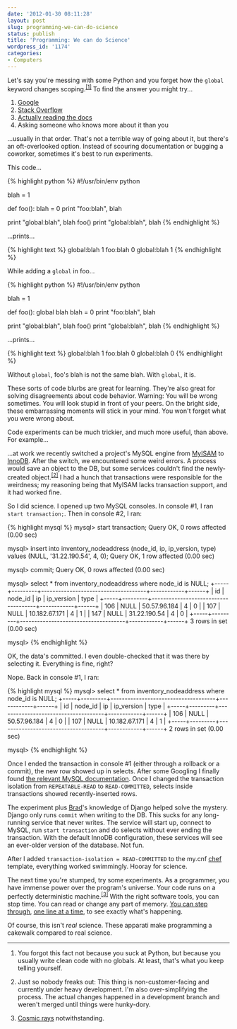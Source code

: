 ```yaml
---
date: '2012-01-30 08:11:28'
layout: post
slug: programming-we-can-do-science
status: publish
title: 'Programming: We can do Science'
wordpress_id: '1174'
categories:
- Computers
---
```


Let's say you're messing with some Python and you forget how the `global` keyword changes scoping.<sup>[\[1\]](#ref_1)</sup> To find the answer you might try...


1. [Google](https://www.google.com/)
2. [Stack Overflow](http://stackoverflow.com/)
3. [Actually reading the docs](http://docs.python.org/)
4. Asking someone who knows more about it than you


...usually in that order. That's not a terrible way of going about it, but there's an oft-overlooked option. Instead of scouring documentation or bugging a coworker, sometimes it's best to run experiments.

This code...

{% highlight python %}
#!/usr/bin/env python

blah = 1

def foo():
    blah = 0
    print "foo:blah", blah

print "global:blah", blah
foo()
print "global:blah", blah
{% endhighlight %}


...prints...

{% highlight text %}
global:blah 1
foo:blah 0
global:blah 1
{% endhighlight %}



While adding a `global` in foo...


{% highlight python %}
#!/usr/bin/env python

blah = 1

def foo():
    global blah
    blah = 0
    print "foo:blah", blah

print "global:blah", blah
foo()
print "global:blah", blah
{% endhighlight %}


...prints...

{% highlight text %}
global:blah 1
foo:blah 0
global:blah 0
{% endhighlight %}


Without `global`, foo's blah is not the same blah. With `global`, it is.

These sorts of code blurbs are great for learning. They're also great for solving disagreements about code behavior. Warning: You will be wrong sometimes. You will look stupid in front of your peers. On the bright side, these embarrassing moments will stick in your mind. You won't forget what you were wrong about.

Code experiments can be much trickier, and much more useful, than above. For example...

...at work we recently switched a project's MySQL engine from [MyISAM](http://en.wikipedia.org/wiki/MyISAM) to [InnoDB](http://en.wikipedia.org/wiki/InnoDB). After the switch, we encountered some weird errors. A process would save an object to the DB, but some services couldn't find the newly-created object.<sup>[\[2\]](#ref_2)</sup> I had a hunch that transactions were responsible for the weirdness; my reasoning being that MyISAM lacks transaction support, and it had worked fine.

So I did science. I opened up two MySQL consoles. In console #1, I ran `start transaction;`. Then in console #2, I ran:

{% highlight mysql %}
mysql> start transaction;
Query OK, 0 rows affected (0.00 sec)

mysql> insert into inventory_nodeaddress (node_id, ip, ip_version, type) values (NULL, '31.22.190.54', 4, 0);
Query OK, 1 row affected (0.00 sec)

mysql> commit;
Query OK, 0 rows affected (0.00 sec)

mysql> select * from inventory_nodeaddress where node_id is NULL;
+-----+---------+-------------------------------------+------------+------+
| id  | node_id | ip                                  | ip_version | type |
+-----+---------+-------------------------------------+------------+------+
| 106 |    NULL | 50.57.96.184                        |          4 |    0 |
| 107 |    NULL | 10.182.67.171                       |          4 |    1 |
| 147 |    NULL | 31.22.190.54                        |          4 |    0 |
+-----+---------+-------------------------------------+------------+------+
3 rows in set (0.00 sec)

mysql>
{% endhighlight %}



OK, the data's committed. I even double-checked that it was there by selecting it. Everything is fine, right?

Nope. Back in console #1, I ran:



{% highlight mysql %}
mysql> select * from inventory_nodeaddress where node_id is NULL;
+-----+---------+-------------------------------------+------------+------+
| id  | node_id | ip                                  | ip_version | type |
+-----+---------+-------------------------------------+------------+------+
| 106 |    NULL | 50.57.96.184                        |          4 |    0 |
| 107 |    NULL | 10.182.67.171                       |          4 |    1 |
+-----+---------+-------------------------------------+------------+------+
2 rows in set (0.00 sec)

mysql>
{% endhighlight %}



Once I ended the transaction in console #1 (either through a rollback or a commit), the new row showed up in selects. After some Googling I finally found [the relevant MySQL documentation](http://dev.mysql.com/doc/refman/5.0/en/set-transaction.html#isolevel_read-committed). Once I changed the transaction isolation from `REPEATABLE-READ` to `READ-COMMITTED`, selects inside transactions showed recently-inserted rows.

The experiment plus [Brad](https://github.com/morgabra)'s knowledge of Django helped solve the mystery. Django only runs `commit` when writing to the DB. This sucks for any long-running service that never writes. The service will start up, connect to MySQL, run `start transaction` and do selects without ever ending the transaction. With the default InnoDB configuration, these services will see an ever-older version of the database. Not fun.

After I added `transaction-isolation = READ-COMMITTED` to the my.cnf [chef](http://wiki.opscode.com/display/chef/Home) template, everything worked swimmingly. Hooray for science.

The next time you're stumped, try some experiments. As a programmer, you have immense power over the program's universe. Your code runs on a perfectly deterministic machine.<sup>[\[3\]](#ref_3)</sup> With the right software tools, you can stop time. You can read or change any part of memory. [You can step through](http://en.wikipedia.org/wiki/GNU_Debugger), [one line at a time](http://docs.python.org/library/pdb.html), to see exactly what's happening.

Of course, this isn't _real_ science. These apparati make programming a cakewalk compared to real science.

---


1. <span id="ref_1"></span>You forgot this fact not because you suck at Python, but because you usually write clean code with no globals. At least, that's what you keep telling yourself.

2. <span id="ref_2"></span>Just so nobody freaks out: This thing is non-customer-facing and currently under heavy development. I'm also over-simplifying the process. The actual changes happened in a development branch and weren't merged until things were hunky-dory.

3. <span id="ref_3"></span>[Cosmic rays](http://en.wikipedia.org/wiki/Single_event_upset) notwithstanding.
